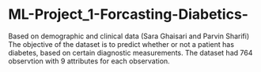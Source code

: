 # ML-Project_1-Forcasting-Diabetics-
Based on demographic and clinical data (Sara Ghaisari and Parvin Sharifi)
The objective of the dataset is to predict whether or not a patient has diabetes, based on certain diagnostic measurements.
The dataset had 764 observtion with 9 attributes for each observation.
